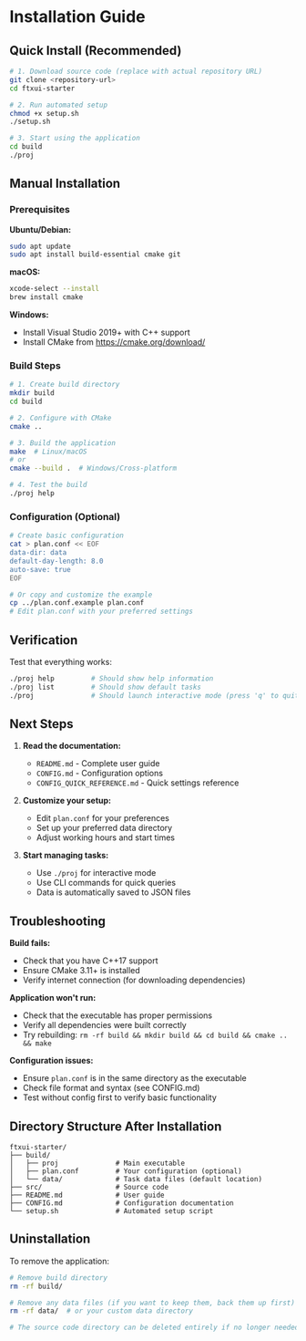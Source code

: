 # Installation Guide

## Quick Install (Recommended)

```bash
# 1. Download source code (replace with actual repository URL)
git clone <repository-url>
cd ftxui-starter

# 2. Run automated setup
chmod +x setup.sh
./setup.sh

# 3. Start using the application
cd build
./proj
```

## Manual Installation

### Prerequisites

**Ubuntu/Debian:**
```bash
sudo apt update
sudo apt install build-essential cmake git
```

**macOS:**
```bash
xcode-select --install
brew install cmake
```

**Windows:**
- Install Visual Studio 2019+ with C++ support
- Install CMake from https://cmake.org/download/

### Build Steps

```bash
# 1. Create build directory
mkdir build
cd build

# 2. Configure with CMake
cmake ..

# 3. Build the application
make  # Linux/macOS
# or
cmake --build .  # Windows/Cross-platform

# 4. Test the build
./proj help
```

### Configuration (Optional)

```bash
# Create basic configuration
cat > plan.conf << EOF
data-dir: data
default-day-length: 8.0
auto-save: true
EOF

# Or copy and customize the example
cp ../plan.conf.example plan.conf
# Edit plan.conf with your preferred settings
```

## Verification

Test that everything works:

```bash
./proj help         # Should show help information
./proj list         # Should show default tasks
./proj              # Should launch interactive mode (press 'q' to quit)
```

## Next Steps

1. **Read the documentation:**
   - `README.md` - Complete user guide
   - `CONFIG.md` - Configuration options
   - `CONFIG_QUICK_REFERENCE.md` - Quick settings reference

2. **Customize your setup:**
   - Edit `plan.conf` for your preferences
   - Set up your preferred data directory
   - Adjust working hours and start times

3. **Start managing tasks:**
   - Use `./proj` for interactive mode
   - Use CLI commands for quick queries
   - Data is automatically saved to JSON files

## Troubleshooting

**Build fails:**
- Check that you have C++17 support
- Ensure CMake 3.11+ is installed
- Verify internet connection (for downloading dependencies)

**Application won't run:**
- Check that the executable has proper permissions
- Verify all dependencies were built correctly
- Try rebuilding: `rm -rf build && mkdir build && cd build && cmake .. && make`

**Configuration issues:**
- Ensure `plan.conf` is in the same directory as the executable
- Check file format and syntax (see CONFIG.md)
- Test without config first to verify basic functionality

## Directory Structure After Installation

```
ftxui-starter/
├── build/
│   ├── proj              # Main executable
│   ├── plan.conf         # Your configuration (optional)
│   └── data/             # Task data files (default location)
├── src/                  # Source code
├── README.md             # User guide
├── CONFIG.md             # Configuration documentation
└── setup.sh              # Automated setup script
```

## Uninstallation

To remove the application:

```bash
# Remove build directory
rm -rf build/

# Remove any data files (if you want to keep them, back them up first)
rm -rf data/  # or your custom data directory

# The source code directory can be deleted entirely if no longer needed
```
